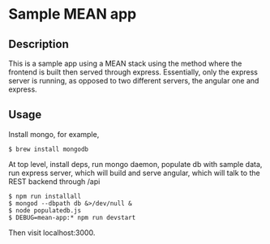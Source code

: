 # Sample MEAN app

## Description

This is a sample app using a MEAN stack using the method where the frontend is built then served through express. Essentially, only the express server is running, as opposed to two different servers, the angular one and express.

## Usage

Install mongo, for example,

```
$ brew install mongodb
```

At top level, install deps, run mongo daemon, populate db with sample data, run express server, which will build and serve angular, which will talk to the REST backend through /api

```
$ npm run installall
$ mongod --dbpath db &>/dev/null &
$ node populatedb.js
$ DEBUG=mean-app:* npm run devstart
```

Then visit localhost:3000.
